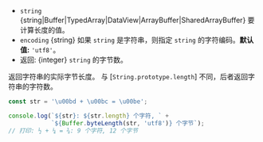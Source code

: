 <!-- YAML
added: v0.1.90
changes:
  - version: v7.0.0
    pr-url: https://github.com/nodejs/node/pull/8946
    description: Passing invalid input will now throw an error.
  - version: v5.10.0
    pr-url: https://github.com/nodejs/node/pull/5255
    description: The `string` parameter can now be any `TypedArray`, `DataView`
                 or `ArrayBuffer`.
-->

* `string` {string|Buffer|TypedArray|DataView|ArrayBuffer|SharedArrayBuffer} 要计算长度的值。
* `encoding` {string} 如果 `string` 是字符串，则指定 `string` 的字符编码。**默认值:** `'utf8'`。
* 返回: {integer} `string` 的字节数。

返回字符串的实际字节长度。
与 [`String.prototype.length`] 不同，后者返回字符串的字符数。

```js
const str = '\u00bd + \u00bc = \u00be';

console.log(`${str}: ${str.length} 个字符, ` +
            `${Buffer.byteLength(str, 'utf8')} 个字节`);
// 打印: ½ + ¼ = ¾: 9 个字符, 12 个字节
```

